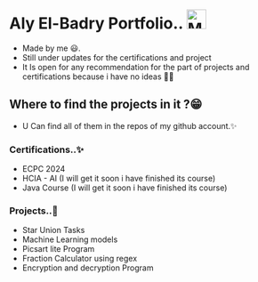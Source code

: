 # Aly El-Badry Portfolio.. <img src="https://raw.githubusercontent.com/Tarikul-Islam-Anik/Animated-Fluent-Emojis/master/Emojis/People%20with%20professions/Man%20Technologist%20Light%20Skin%20Tone.png" alt="Man Technologist Light Skin Tone" width="35" height="35" />
- Made by me 😃.
- Still under updates for the certifications and project
- It Is open for any recommendation for the part of projects and certifications because i have no ideas 💖😢
## Where to find the projects in it ?😁
- U Can find all of them in the repos of my github account.✨
### Certifications..✨
- ECPC 2024
- HCIA - AI (I will get it soon i have finished its course)
- Java Course (I will get it soon i have finished its course)
### Projects..👾
- Star Union Tasks
- Machine Learning models
- Picsart lite Program
- Fraction Calculator using regex
- Encryption and decryption Program
  
